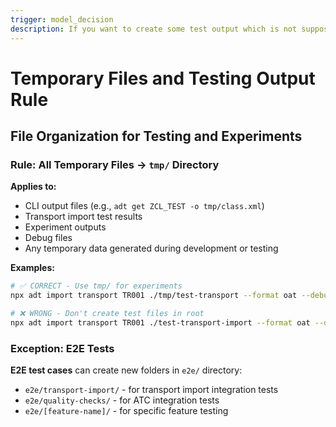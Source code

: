 ```yaml
---
trigger: model_decision
description: If you want to create some test output which is not supposed to be commited to git - use tmp folder
---
```


# Temporary Files and Testing Output Rule

## File Organization for Testing and Experiments

### Rule: All Temporary Files → `tmp/` Directory

**Applies to:**

- CLI output files (e.g., `adt get ZCL_TEST -o tmp/class.xml`)
- Transport import test results
- Experiment outputs
- Debug files
- Any temporary data generated during development or testing

**Examples:**

```bash
# ✅ CORRECT - Use tmp/ for experiments
npx adt import transport TR001 ./tmp/test-transport --format oat --debug

# ❌ WRONG - Don't create test files in root
npx adt import transport TR001 ./test-transport-import --format oat --debug
```

### Exception: E2E Tests

**E2E test cases** can create new folders in `e2e/` directory:

- `e2e/transport-import/` - for transport import integration tests
- `e2e/quality-checks/` - for ATC integration tests
- `e2e/[feature-name]/` - for specific feature testing
